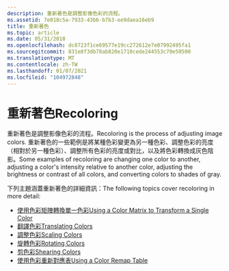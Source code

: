```yaml
---
description: 重新著色是調整影像色彩的流程。
ms.assetid: 7e018c5a-7933-43b6-b7b3-ee9daea16eb9
title: 重新著色
ms.topic: article
ms.date: 05/31/2018
ms.openlocfilehash: dc8723f1ce69577e19cc272612e7e07992495fa1
ms.sourcegitcommit: 831e8f3db78ab820e1710cede244553c70e50500
ms.translationtype: MT
ms.contentlocale: zh-TW
ms.lasthandoff: 01/07/2021
ms.locfileid: "104972848"
---
```

# <a name="recoloring"></a><span data-ttu-id="c4cd7-103">重新著色</span><span class="sxs-lookup"><span data-stu-id="c4cd7-103">Recoloring</span></span>

<span data-ttu-id="c4cd7-104">重新著色是調整影像色彩的流程。</span><span class="sxs-lookup"><span data-stu-id="c4cd7-104">Recoloring is the process of adjusting image colors.</span></span> <span data-ttu-id="c4cd7-105">重新著色的一些範例是將某種色彩變更為另一種色彩、調整色彩的亮度（相對於另一種色彩）、調整所有色彩的亮度或對比，以及將色彩轉換成灰色陰影。</span><span class="sxs-lookup"><span data-stu-id="c4cd7-105">Some examples of recoloring are changing one color to another, adjusting a color's intensity relative to another color, adjusting the brightness or contrast of all colors, and converting colors to shades of gray.</span></span>

<span data-ttu-id="c4cd7-106">下列主題涵蓋重新著色的詳細資訊：</span><span class="sxs-lookup"><span data-stu-id="c4cd7-106">The following topics cover recoloring in more detail:</span></span>

-   [<span data-ttu-id="c4cd7-107">使用色彩矩陣轉換單一色彩</span><span class="sxs-lookup"><span data-stu-id="c4cd7-107">Using a Color Matrix to Transform a Single Color</span></span>](-gdiplus-using-a-color-matrix-to-transform-a-single-color-use.md)
-   [<span data-ttu-id="c4cd7-108">翻譯色彩</span><span class="sxs-lookup"><span data-stu-id="c4cd7-108">Translating Colors</span></span>](-gdiplus-translating-colors-use.md)
-   [<span data-ttu-id="c4cd7-109">調整色彩</span><span class="sxs-lookup"><span data-stu-id="c4cd7-109">Scaling Colors</span></span>](-gdiplus-scaling-colors-use.md)
-   [<span data-ttu-id="c4cd7-110">旋轉色彩</span><span class="sxs-lookup"><span data-stu-id="c4cd7-110">Rotating Colors</span></span>](-gdiplus-rotating-colors-use.md)
-   [<span data-ttu-id="c4cd7-111">剪色彩</span><span class="sxs-lookup"><span data-stu-id="c4cd7-111">Shearing Colors</span></span>](-gdiplus-shearing-colors-use.md)
-   [<span data-ttu-id="c4cd7-112">使用色彩重新對應表</span><span class="sxs-lookup"><span data-stu-id="c4cd7-112">Using a Color Remap Table</span></span>](-gdiplus-using-a-color-remap-table-use.md)

 

 



